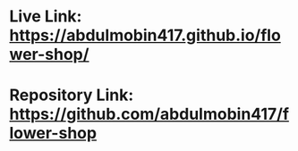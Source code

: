 # Live Link: https://abdulmobin417.github.io/flower-shop/

# Repository Link: https://github.com/abdulmobin417/flower-shop
